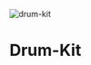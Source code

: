 ![drum-kit](https://user-images.githubusercontent.com/30262538/120929551-1cfd6880-c707-11eb-800b-b44ed71a6bb0.png)
# Drum-Kit
